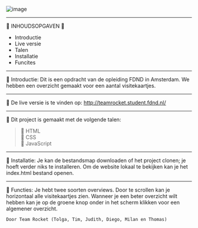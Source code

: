 ![image](https://user-images.githubusercontent.com/60781257/191000705-25be0c8c-7cc0-4469-bef7-6955136c8203.png)
_________________________________________________________________________________________________

:rocket: INHOUDSOPGAVEN :rocket:

 * Introductie
 * Live versie
 * Talen
 * Installatie
 * Funcites
_________________________________________________________________________________________________

:trumpet: Introductie: Dit is een opdracht van de opleiding FDND in Amsterdam. We hebben een overzicht gemaakt voor een aantal visitekaartjes.
_________________________________________________________________________________________________

:trumpet: De live versie is te vinden op: http://teamrocket.student.fdnd.nl/
_________________________________________________________________________________________________

:trumpet: Dit project is gemaakt met de volgende talen:

> :triangular_flag_on_post: HTML<br>
> :triangular_flag_on_post: CSS<br>
> :triangular_flag_on_post: JavaScript<br>
_________________________________________________________________________________________________

:trumpet: Installatie: Je kan de bestandsmap downloaden of het project clonen; je hoeft verder niks te installeren. Om de website lokaal te bekijken kan je het index.html bestand openen.
_________________________________________________________________________________________________

:trumpet: Functies: Je hebt twee soorten overviews. Door te scrollen kan je horizontaal alle visitekaartjes zien. Wanneer je een beter overzicht wilt hebben kan je op de groene knop onder in het scherm klikken voor een algemener overzicht.

```
Door Team Rocket (Tolga, Tim, Judith, Diego, Milan en Thomas)
```
